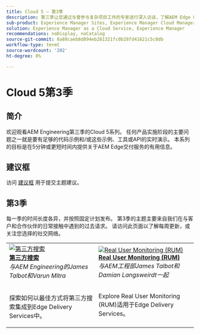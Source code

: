 ```yaml
---
title: Cloud 5 — 第3季
description: 第三季让您通过与曾参与复杂项目工作的专家进行深入访谈，了解AEM Edge Delivery服务
sub-product: Experience Manager Sites, Experience Manager Cloud Manager, Experience Manager Assets
solution: Experience Manager as a Cloud Service, Experience Manager
recommendations: noDisplay, noCatalog
source-git-commit: 8a88caeb8d894eb281321fc0b28fd41621c5c8db
workflow-type: tm+mt
source-wordcount: '202'
ht-degree: 0%

---
```



# Cloud 5第3季

## 简介

欢迎观看AEM Engineering第三季的Cloud 5系列。 任何产品实施阶段的主要问题之一就是要有足够的代码示例和/或这些示例、工具或API的实时演示。 本系列的目标是在5分钟或更短时间内提供关于AEM Edge交付服务的有用信息。

## 建议框

访问 [建议框](https://forms.office.com/r/74P5Xz4UH0) 用于提交主题建议。

## 第3季

每一季的时间长度各异，并按照固定计划发布。 第3季的主题主要来自我们在与客户和合作伙伴的日常接触中遇到的过去请求。 请访问此页面以了解每周更新，或关注您选择的社交网络。

<table>
    <tr>
        <td>
            <a href="./season-3/cloud5-3rd-party-search.md">
                <img alt="第三方搜索" src="https://video.tv.adobe.com/v/3427040?format=jpeg"/>
            </a>
            <div>
                <a href="./season-3/cloud5-3rd-party-search.md">
                <strong>第三方搜索</strong></a>        
                <br/><em>与AEM Engineering的James Talbot和Varun Mitra</em>
            </div>
            <p>
                <br/>
                探索如何以最佳方式将第三方搜索集成到Edge Delivery Services中。
            </p>
        </td>   
        <td>
            <a href="./season-3/cloud5-rum.md">
                <img alt="Real User Monitoring (RUM)" src="https://video.tv.adobe.com/v/3427495?format=jpeg"/>
            </a>
            <div>
                <a href="./season-3/cloud5-rum.md">
                <strong>Real User Monitoring (RUM)</strong></a>        
                <br/><em>与AEM工程部James Talbot和Damian Langsweirdt一起</em>
            </div>
            <p>
                <br/>
                Explore Real User Monitoring (RUM)适用于Edge Delivery Services。
            </p>
        </td>   
         <td>           
         </td> 
  </tr>  
</table>
